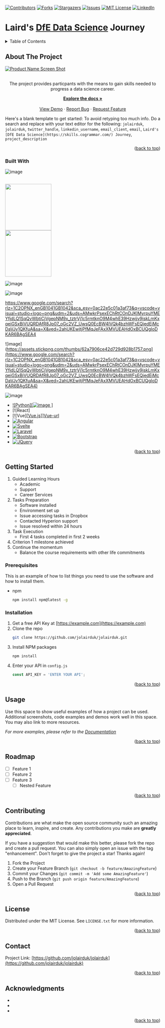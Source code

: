 <a name="readme-top"></a>
[![Contributors][contributors-shield]][contributors-url]
[![Forks][forks-shield]][forks-url]
[![Stargazers][stars-shield]][stars-url]
[![Issues][issues-shield]][issues-url]
[![MIT License][license-shield]][license-url]
[![LinkedIn][linkedin-shield]][linkedin-url]

# Laird's [DfE Data Science](https://skills.cogrammar.com/) Journey

<!-- TABLE OF CONTENTS -->
<details>
  <summary>Table of Contents</summary>
  <ol>
    <li>
      <a href="#about-the-project">About The Project</a>
      <ul>
        <li><a href="#built-with">Built With</a></li>
      </ul>
    </li>
    <li>
      <a href="#getting-started">Getting Started</a>
      <ul>
        <li><a href="#prerequisites">Prerequisites</a></li>
        <li><a href="#installation">Installation</a></li>
      </ul>
    </li>
    <li><a href="#usage">Usage</a></li>
    <li><a href="#roadmap">Roadmap</a></li>
    <li><a href="#contributing">Contributing</a></li>
    <li><a href="#license">License</a></li>
    <li><a href="#contact">Contact</a></li>
    <li><a href="#acknowledgments">Acknowledgments</a></li>
  </ol>
</details>



<!-- ABOUT THE PROJECT -->
## About The Project

[![Product Name Screen Shot][product-screenshot]](https://example.com)


<br />
<div align="center"> 
  The project provides particpants with the means to gain skills needed to progress a data science career.
    <br />
  <p align="center">
    <a href="https://github.com/jolairduk/jolairduk"><strong>Explore the docs »</strong></a>
    <br />
    <br />
    <a href="https://github.com/jolairduk/jolairduk">View Demo</a>
    ·
    <a href="https://github.com/jolairduk/jolairduk/issues">Report Bug</a>
    ·
    <a href="https://github.com/jolairduk/jolairduk/issues">Request Feature</a>
  </p>
</div>



  
     
Here's a blank template to get started: To avoid retyping too much info. Do a search and replace with your text editor for the following: `jolairduk`, `jolairduk`, `twitter_handle`, `linkedin_username`, `email_client`, `email`, `Laird's [DfE Data Science](https://skills.cogrammar.com/) Journey`, `project_description`

<p align="right">(<a href="#readme-top">back to top</a>)</p>


### Built With
![image](https://s3.dualstack.us-east-2.amazonaws.com/pythondotorg-assets/media/community/logos/python-logo-only.png)

<br /><img src="https://s3.dualstack.us-east-2.amazonaws.com/pythondotorg-assets/media/community/logos/python-logo-only.png" width="150" height="150" />
<br /><img src="https://code.visualstudio.com/assets/images/code-stable.png" width="150" height="150" />


![image](https://github.com/jolairduk/laird/assets/163735543/61ca5342-d2cc-46f3-9a8a-001f39725321)

![image](https://code.visualstudio.com/assets/images/code-stable.png)

https://www.google.com/search?rlz=1C2OPNX_enGB1041GB1042&sca_esv=0ac22e5c01a3af73&q=vscode+visual+studio+logo+png&udm=2&uds=AMwkrPsexEChRtCOnDJKlMyrpuYMEYfjdLQ1SqQvWbtiCjVgepNM9x_tztrVj1c5rmtknO9M4whE39Hzwjjv9jskLmKxqeiGSxBiVUQRDAfR8Jp07_oGc2VZ_UwsQ0EcBW4IVQk4bzhWFsEQjedEjMcDaVJv1QKfuA&sa=X&ved=2ahUKEwjtjPfMqJeFAxXMVUEAHdOxBCUQgIoDKAR6BAgSEA4

![image](https://assets.stickpng.com/thumbs/62a7906ce42d729d928b1757.png](https://www.google.com/search?rlz=1C2OPNX_enGB1041GB1042&sca_esv=0ac22e5c01a3af73&q=vscode+visual+studio+logo+png&udm=2&uds=AMwkrPsexEChRtCOnDJKlMyrpuYMEYfjdLQ1SqQvWbtiCjVgepNM9x_tztrVj1c5rmtknO9M4whE39Hzwjjv9jskLmKxqeiGSxBiVUQRDAfR8Jp07_oGc2VZ_UwsQ0EcBW4IVQk4bzhWFsEQjedEjMcDaVJv1QKfuA&sa=X&ved=2ahUKEwjtjPfMqJeFAxXMVUEAHdOxBCUQgIoDKAR6BAgSEA4)

![image](https://assets.stickpng.com/thumbs/62a7906ce42d729d928b1757.png)

* [![Python][![image](https://github.com/jolairduk/laird/assets/163735543/49833872-0a6d-490d-8077-0554b4482a47)
]][Next-url]
* [![React]
* [![Vue][[Vue.js](https://code.visualstudio.com/assets/images/code-stable.png)]][Vue-url]
* [![Angular][Angular.io]][Angular-url]
* [![Svelte][Svelte.dev]][Svelte-url]
* [![Laravel][Laravel.com]][Laravel-url]
* [![Bootstrap][Bootstrap.com]][Bootstrap-url]
* [![JQuery][JQuery.com]][JQuery-url]

<p align="right">(<a href="#readme-top">back to top</a>)</p>



<!-- GETTING STARTED -->
## Getting Started

1. Guided Learning Hours
   * Academic
   * Support
   * Career Services
2. Tasks Preparation
   * Software installed
   * Environment set up
   * Issue accessing tasks in Dropbox
   * Contacted Hyperion support
   * Issue resolved within 24 hours
3. Task Execution
   * First 4 tasks completed in first 2 weeks
5. Criterion 1 milestone achieved
6. Continue the momentum
   * Balance the course requirements with other life commitments

### Prerequisites

This is an example of how to list things you need to use the software and how to install them.
* npm
  ```sh
  npm install npm@latest -g
  ```

### Installation

1. Get a free API Key at [https://example.com](https://example.com)
2. Clone the repo
   ```sh
   git clone https://github.com/jolairduk/jolairduk.git
   ```
3. Install NPM packages
   ```sh
   npm install
   ```
4. Enter your API in `config.js`
   ```js
   const API_KEY = 'ENTER YOUR API';
   ```

<p align="right">(<a href="#readme-top">back to top</a>)</p>



<!-- USAGE EXAMPLES -->
## Usage

Use this space to show useful examples of how a project can be used. Additional screenshots, code examples and demos work well in this space. You may also link to more resources.

_For more examples, please refer to the [Documentation](https://example.com)_

<p align="right">(<a href="#readme-top">back to top</a>)</p>



<!-- ROADMAP -->
## Roadmap

- [ ] Feature 1
- [ ] Feature 2
- [ ] Feature 3
    - [ ] Nested Feature

<p align="right">(<a href="#readme-top">back to top</a>)</p>



<!-- CONTRIBUTING -->
## Contributing

Contributions are what make the open source community such an amazing place to learn, inspire, and create. Any contributions you make are **greatly appreciated**.

If you have a suggestion that would make this better, please fork the repo and create a pull request. You can also simply open an issue with the tag "enhancement".
Don't forget to give the project a star! Thanks again!

1. Fork the Project
2. Create your Feature Branch (`git checkout -b feature/AmazingFeature`)
3. Commit your Changes (`git commit -m 'Add some AmazingFeature'`)
4. Push to the Branch (`git push origin feature/AmazingFeature`)
5. Open a Pull Request

<p align="right">(<a href="#readme-top">back to top</a>)</p>



<!-- LICENSE -->
## License

Distributed under the MIT License. See `LICENSE.txt` for more information.

<p align="right">(<a href="#readme-top">back to top</a>)</p>



<!-- CONTACT -->
## Contact

Project Link: [https://github.com/jolairduk/jolairduk](https://github.com/jolairduk/jolairduk)

<p align="right">(<a href="#readme-top">back to top</a>)</p>



<!-- ACKNOWLEDGMENTS -->
## Acknowledgments

* []()
* []()
* []()

<p align="right">(<a href="#readme-top">back to top</a>)</p>



<!-- MARKDOWN LINKS & IMAGES -->
<!-- https://www.markdownguide.org/basic-syntax/#reference-style-links -->
[contributors-shield]: https://img.shields.io/github/contributors/jolairduk/jolairduk.svg?style=for-the-badge
[contributors-url]: https://github.com/jolairduk/jolairduk/graphs/contributors
[forks-shield]: https://img.shields.io/github/forks/jolairduk/jolairduk.svg?style=for-the-badge
[forks-url]: https://github.com/jolairduk/jolairduk/network/members
[stars-shield]: https://img.shields.io/github/stars/jolairduk/jolairduk.svg?style=for-the-badge
[stars-url]: https://github.com/jolairduk/jolairduk/stargazers
[issues-shield]: https://img.shields.io/github/issues/jolairduk/jolairduk.svg?style=for-the-badge
[issues-url]: https://github.com/jolairduk/jolairduk/issues
[license-shield]: https://img.shields.io/github/license/jolairduk/jolairduk.svg?style=for-the-badge
[license-url]: https://github.com/jolairduk/jolairduk/blob/master/LICENSE.txt
[linkedin-shield]: https://img.shields.io/badge/-LinkedIn-black.svg?style=for-the-badge&logo=linkedin&colorB=555
[linkedin-url]: https://linkedin.com/in/linkedin_username
[product-screenshot]: images/screenshot.png
[Next.js]: https://img.shields.io/badge/next.js-000000?style=for-the-badge&logo=nextdotjs&logoColor=white
[Next-url]: https://nextjs.org/
[React.js]: https://img.shields.io/badge/React-20232A?style=for-the-badge&logo=react&logoColor=61DAFB
[React-url]: https://reactjs.org/
[Vue.js]: https://img.shields.io/badge/Vue.js-35495E?style=for-the-badge&logo=vuedotjs&logoColor=4FC08D
[Vue-url]: https://vuejs.org/
[Angular.io]: https://img.shields.io/badge/Angular-DD0031?style=for-the-badge&logo=angular&logoColor=white
[Angular-url]: https://angular.io/
[Svelte.dev]: https://img.shields.io/badge/Svelte-4A4A55?style=for-the-badge&logo=svelte&logoColor=FF3E00
[Svelte-url]: https://svelte.dev/
[Laravel.com]: https://img.shields.io/badge/Laravel-FF2D20?style=for-the-badge&logo=laravel&logoColor=white
[Laravel-url]: https://laravel.com
[Bootstrap.com]: https://img.shields.io/badge/Bootstrap-563D7C?style=for-the-badge&logo=bootstrap&logoColor=white
[Bootstrap-url]: https://getbootstrap.com
[JQuery.com]: https://img.shields.io/badge/jQuery-0769AD?style=for-the-badge&logo=jquery&logoColor=white
[JQuery-url]: https://jquery.com 
